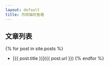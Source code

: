 ```yaml
---
layout: default
title: 月球猫的鱼塘
---
```

## 文章列表

{% for post in site.posts %}
- [{{ post.title }}]({{ post.url }})
{% endfor %}

